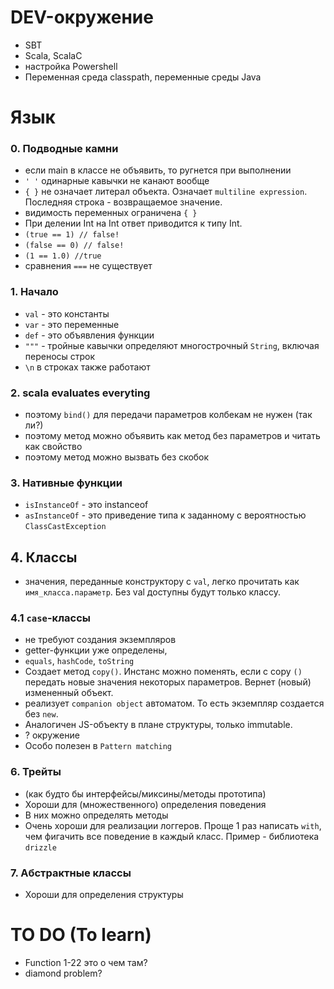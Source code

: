 



# DEV-окружение

- SBT
- Scala, ScalaC
- настройка Powershell
- Переменная среда classpath, переменные среды Java


# Язык

### 0. Подводные камни

- если main в классе не объявить, то ругнется при выполнении
- `' '` одинарные кавычки не канают вообще
- `{ }` не означает литерал объекта. Означает `multiline expression`. Последняя строка - возвращаемое значение.
- видимость переменных ограничена `{ }`
- При делении Int на Int ответ приводится к типу Int.
- `(true == 1) // false!`
- `(false == 0) // false!`
- `(1 == 1.0) //true`
- сравнения `===` не существует

### 1. Начало

- `val` - это константы
- `var` - это переменные
- `def` - это объявления функции
- `"""` - тройные кавычки определяют многострочный `String`, включая переносы строк
- `\n` в строках также работают


### 2. scala evaluates everyting

- поэтому `bind()` для передачи параметров колбекам не нужен (так ли?)
- поэтому метод можно объявить как метод без параметров и читать как свойство
- поэтому метод можно вызвать без скобок

### 3. Нативные функции

- `isInstanceOf` - это instanceof
- `asInstanceOf` - это приведение типа к заданному с вероятностью `ClassCastException`


## 4. Классы

- значения, переданные конструктору c `val`, легко прочитать как `имя_класса.параметр`. Без val доступны будут только классу. 

### 4.1 `case`-классы

- не требуют создания экземпляров
- getter-функции уже определены, 
- `equals`, `hashCode`, `toString`
- Создает метод `copy()`. Инстанс можно поменять, если с copy `()` передать новые значения некоторых параметров. Вернет (новый) измененный объект.
- реализует `companion object` автоматом. То есть экземпляр создается без `new`.
- Аналогичен JS-объекту в плане структуры, только immutable.
- ? окружение
- Особо полезен в `Pattern matching`

### 6. Трейты 

- (как будто бы интерфейсы/миксины/методы прототипа)
- Хороши для (множественного) определения поведения
- В них можно определять методы
- Очень хороши для реализации логгеров. Проще 1 раз написать `with`, чем фигачить все поведение в каждый класс. Пример - библиотека `drizzle`

### 7. Абстрактные классы
- Хороши для определения структуры

# TO DO (To learn)

- Function 1-22 это о чем там?
- diamond problem?










